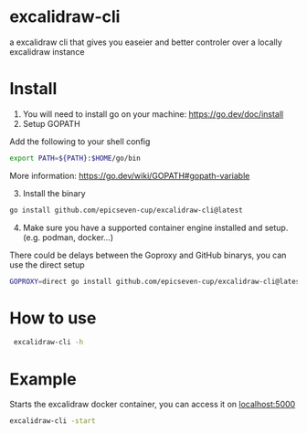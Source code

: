 # excalidraw-cli
a excalidraw cli that gives you easeier and better controler over a locally excalidraw instance


# Install
1. You will need to install go on your machine: https://go.dev/doc/install
2. Setup GOPATH

Add the following to your shell config
```bash
export PATH=${PATH}:$HOME/go/bin
```
More information: https://go.dev/wiki/GOPATH#gopath-variable

3. Install the binary
```bash
go install github.com/epicseven-cup/excalidraw-cli@latest 
```
4. Make sure you have a supported container engine installed and setup. (e.g. podman, docker...)

There could be delays between the Goproxy and GitHub binarys, you can use the direct setup
```bash
GOPROXY=direct go install github.com/epicseven-cup/excalidraw-cli@latest
```

# How to use


```bash
 excalidraw-cli -h
```

# Example

Starts the excalidraw docker container, you can access it on  [localhost:5000](http://localhost:5000)
```bash
excalidraw-cli -start 
```
